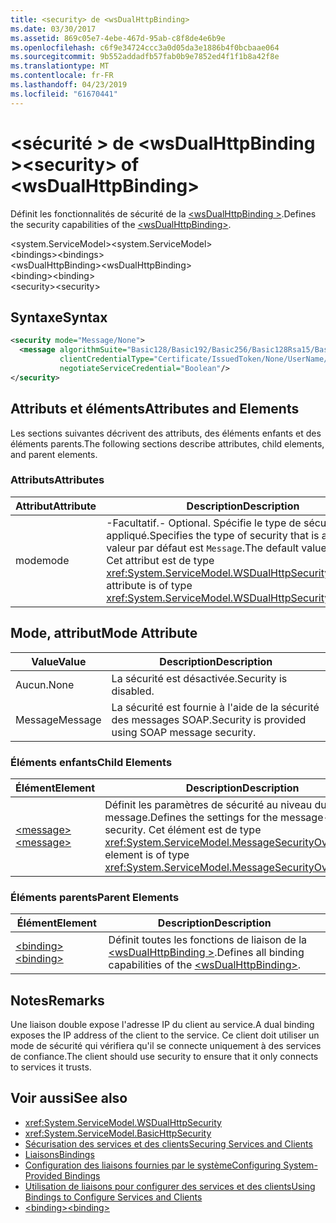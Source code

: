 ```yaml
---
title: <security> de <wsDualHttpBinding>
ms.date: 03/30/2017
ms.assetid: 869c05e7-4ebe-467d-95ab-c8f8de4e6b9e
ms.openlocfilehash: c6f9e34724ccc3a0d05da3e1886b4f0bcbaae064
ms.sourcegitcommit: 9b552addadfb57fab0b9e7852ed4f1f1b8a42f8e
ms.translationtype: MT
ms.contentlocale: fr-FR
ms.lasthandoff: 04/23/2019
ms.locfileid: "61670441"
---
```

# <a name="security-of-wsdualhttpbinding"></a><span data-ttu-id="28e9a-102">\<sécurité > de \<wsDualHttpBinding ></span><span class="sxs-lookup"><span data-stu-id="28e9a-102">\<security> of \<wsDualHttpBinding></span></span>
<span data-ttu-id="28e9a-103">Définit les fonctionnalités de sécurité de la [ \<wsDualHttpBinding >](../../../../../docs/framework/configure-apps/file-schema/wcf/wsdualhttpbinding.md).</span><span class="sxs-lookup"><span data-stu-id="28e9a-103">Defines the security capabilities of the [\<wsDualHttpBinding>](../../../../../docs/framework/configure-apps/file-schema/wcf/wsdualhttpbinding.md).</span></span>  
  
 <span data-ttu-id="28e9a-104">\<system.ServiceModel></span><span class="sxs-lookup"><span data-stu-id="28e9a-104">\<system.ServiceModel></span></span>  
<span data-ttu-id="28e9a-105">\<bindings></span><span class="sxs-lookup"><span data-stu-id="28e9a-105">\<bindings></span></span>  
<span data-ttu-id="28e9a-106">\<wsDualHttpBinding></span><span class="sxs-lookup"><span data-stu-id="28e9a-106">\<wsDualHttpBinding></span></span>  
<span data-ttu-id="28e9a-107">\<binding></span><span class="sxs-lookup"><span data-stu-id="28e9a-107">\<binding></span></span>  
<span data-ttu-id="28e9a-108">\<security></span><span class="sxs-lookup"><span data-stu-id="28e9a-108">\<security></span></span>  
  
## <a name="syntax"></a><span data-ttu-id="28e9a-109">Syntaxe</span><span class="sxs-lookup"><span data-stu-id="28e9a-109">Syntax</span></span>  
  
```xml  
<security mode="Message/None">
  <message algorithmSuite="Basic128/Basic192/Basic256/Basic128Rsa15/Basic256Rsa15/TripleDes/TripleDesRsa15/Basic128Sha256/Basic192Sha256/TripleDesSha256/Basic128Sha256Rsa15/Basic192Sha256Rsa15/Basic256Sha256Rsa15/TripleDesSha256Rsa15"
           clientCredentialType="Certificate/IssuedToken/None/UserName/Windows"
           negotiateServiceCredential="Boolean"/>
</security>
```  
  
## <a name="attributes-and-elements"></a><span data-ttu-id="28e9a-110">Attributs et éléments</span><span class="sxs-lookup"><span data-stu-id="28e9a-110">Attributes and Elements</span></span>  
 <span data-ttu-id="28e9a-111">Les sections suivantes décrivent des attributs, des éléments enfants et des éléments parents.</span><span class="sxs-lookup"><span data-stu-id="28e9a-111">The following sections describe attributes, child elements, and parent elements.</span></span>  
  
### <a name="attributes"></a><span data-ttu-id="28e9a-112">Attributs</span><span class="sxs-lookup"><span data-stu-id="28e9a-112">Attributes</span></span>  
  
|<span data-ttu-id="28e9a-113">Attribut</span><span class="sxs-lookup"><span data-stu-id="28e9a-113">Attribute</span></span>|<span data-ttu-id="28e9a-114">Description</span><span class="sxs-lookup"><span data-stu-id="28e9a-114">Description</span></span>|  
|---------------|-----------------|  
|<span data-ttu-id="28e9a-115">mode</span><span class="sxs-lookup"><span data-stu-id="28e9a-115">mode</span></span>|<span data-ttu-id="28e9a-116">-Facultatif.</span><span class="sxs-lookup"><span data-stu-id="28e9a-116">-   Optional.</span></span> <span data-ttu-id="28e9a-117">Spécifie le type de sécurité appliqué.</span><span class="sxs-lookup"><span data-stu-id="28e9a-117">Specifies the type of security that is applied.</span></span> <span data-ttu-id="28e9a-118">La valeur par défaut est `Message`.</span><span class="sxs-lookup"><span data-stu-id="28e9a-118">The default value is `Message`.</span></span> <span data-ttu-id="28e9a-119">Cet attribut est de type <xref:System.ServiceModel.WSDualHttpSecurityMode>.</span><span class="sxs-lookup"><span data-stu-id="28e9a-119">This attribute is of type <xref:System.ServiceModel.WSDualHttpSecurityMode>.</span></span>|  
  
## <a name="mode-attribute"></a><span data-ttu-id="28e9a-120">Mode, attribut</span><span class="sxs-lookup"><span data-stu-id="28e9a-120">Mode Attribute</span></span>  
  
|<span data-ttu-id="28e9a-121">Value</span><span class="sxs-lookup"><span data-stu-id="28e9a-121">Value</span></span>|<span data-ttu-id="28e9a-122">Description</span><span class="sxs-lookup"><span data-stu-id="28e9a-122">Description</span></span>|  
|-----------|-----------------|  
|<span data-ttu-id="28e9a-123">Aucun.</span><span class="sxs-lookup"><span data-stu-id="28e9a-123">None</span></span>|<span data-ttu-id="28e9a-124">La sécurité est désactivée.</span><span class="sxs-lookup"><span data-stu-id="28e9a-124">Security is disabled.</span></span>|  
|<span data-ttu-id="28e9a-125">Message</span><span class="sxs-lookup"><span data-stu-id="28e9a-125">Message</span></span>|<span data-ttu-id="28e9a-126">La sécurité est fournie à l'aide de la sécurité des messages SOAP.</span><span class="sxs-lookup"><span data-stu-id="28e9a-126">Security is provided using SOAP message security.</span></span>|  
  
### <a name="child-elements"></a><span data-ttu-id="28e9a-127">Éléments enfants</span><span class="sxs-lookup"><span data-stu-id="28e9a-127">Child Elements</span></span>  
  
|<span data-ttu-id="28e9a-128">Élément</span><span class="sxs-lookup"><span data-stu-id="28e9a-128">Element</span></span>|<span data-ttu-id="28e9a-129">Description</span><span class="sxs-lookup"><span data-stu-id="28e9a-129">Description</span></span>|  
|-------------|-----------------|  
|[<span data-ttu-id="28e9a-130">\<message></span><span class="sxs-lookup"><span data-stu-id="28e9a-130">\<message></span></span>](../../../../../docs/framework/configure-apps/file-schema/wcf/message-of-wsdualhttpbinding.md)|<span data-ttu-id="28e9a-131">Définit les paramètres de sécurité au niveau du message.</span><span class="sxs-lookup"><span data-stu-id="28e9a-131">Defines the settings for the message-level security.</span></span> <span data-ttu-id="28e9a-132">Cet élément est de type <xref:System.ServiceModel.MessageSecurityOverHttp>.</span><span class="sxs-lookup"><span data-stu-id="28e9a-132">This element is of type <xref:System.ServiceModel.MessageSecurityOverHttp>.</span></span>|  
  
### <a name="parent-elements"></a><span data-ttu-id="28e9a-133">Éléments parents</span><span class="sxs-lookup"><span data-stu-id="28e9a-133">Parent Elements</span></span>  
  
|<span data-ttu-id="28e9a-134">Élément</span><span class="sxs-lookup"><span data-stu-id="28e9a-134">Element</span></span>|<span data-ttu-id="28e9a-135">Description</span><span class="sxs-lookup"><span data-stu-id="28e9a-135">Description</span></span>|  
|-------------|-----------------|  
|[<span data-ttu-id="28e9a-136">\<binding></span><span class="sxs-lookup"><span data-stu-id="28e9a-136">\<binding></span></span>](../../../../../docs/framework/misc/binding.md)|<span data-ttu-id="28e9a-137">Définit toutes les fonctions de liaison de la [ \<wsDualHttpBinding >](../../../../../docs/framework/configure-apps/file-schema/wcf/wsdualhttpbinding.md).</span><span class="sxs-lookup"><span data-stu-id="28e9a-137">Defines all binding capabilities of the [\<wsDualHttpBinding>](../../../../../docs/framework/configure-apps/file-schema/wcf/wsdualhttpbinding.md).</span></span>|  
  
## <a name="remarks"></a><span data-ttu-id="28e9a-138">Notes</span><span class="sxs-lookup"><span data-stu-id="28e9a-138">Remarks</span></span>  
 <span data-ttu-id="28e9a-139">Une liaison double expose l'adresse IP du client au service.</span><span class="sxs-lookup"><span data-stu-id="28e9a-139">A dual binding exposes the IP address of the client to the service.</span></span> <span data-ttu-id="28e9a-140">Ce client doit utiliser un mode de sécurité qui vérifiera qu'il se connecte uniquement à des services de confiance.</span><span class="sxs-lookup"><span data-stu-id="28e9a-140">The client should use security to ensure that it only connects to services it trusts.</span></span>  
  
## <a name="see-also"></a><span data-ttu-id="28e9a-141">Voir aussi</span><span class="sxs-lookup"><span data-stu-id="28e9a-141">See also</span></span>

- <xref:System.ServiceModel.WSDualHttpSecurity>
- <xref:System.ServiceModel.BasicHttpSecurity>
- [<span data-ttu-id="28e9a-142">Sécurisation des services et des clients</span><span class="sxs-lookup"><span data-stu-id="28e9a-142">Securing Services and Clients</span></span>](../../../../../docs/framework/wcf/feature-details/securing-services-and-clients.md)
- [<span data-ttu-id="28e9a-143">Liaisons</span><span class="sxs-lookup"><span data-stu-id="28e9a-143">Bindings</span></span>](../../../../../docs/framework/wcf/bindings.md)
- [<span data-ttu-id="28e9a-144">Configuration des liaisons fournies par le système</span><span class="sxs-lookup"><span data-stu-id="28e9a-144">Configuring System-Provided Bindings</span></span>](../../../../../docs/framework/wcf/feature-details/configuring-system-provided-bindings.md)
- [<span data-ttu-id="28e9a-145">Utilisation de liaisons pour configurer des services et des clients</span><span class="sxs-lookup"><span data-stu-id="28e9a-145">Using Bindings to Configure Services and Clients</span></span>](../../../../../docs/framework/wcf/using-bindings-to-configure-services-and-clients.md)
- [<span data-ttu-id="28e9a-146">\<binding></span><span class="sxs-lookup"><span data-stu-id="28e9a-146">\<binding></span></span>](../../../../../docs/framework/misc/binding.md)
